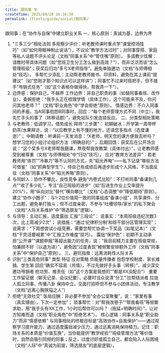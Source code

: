 ```yaml
---
title: 跟同事 🏗️
createTime: 2025/09/28 16:16:30
permalink: /Ttools/guide/social/跟同事/
---
```


跟同事：在“协作与自保”中建立职业关系
一、核心原则：真诚为基，边界为界
1. “三多三少”相处法则
多观察少评价：听老教师课时重点学“课堂控场技巧”（如“如何用眼神制止说话”），不议论“教学方法过时”；对同事穿搭、家庭等私人话题不评头论足（文档“同事关系”中“管住嘴”原则）。
多请教少炫耀：请教时带具体问题（如“您班卫生分工怎么做到高效？”），而非泛泛而谈“怎么管理班级”；获奖后归功“多亏X老师指导”，避免单独邀功（文档“与师傅相处”技巧）。
多帮忙少添乱：主动帮老教师搬书、印资料，避免在其上课前“提建议”（如“您刚才那个知识点可以这样讲”）；同事忙不过来时搭把手，但不接手“甩锅式任务”（如“这个表格你做得快，帮我弄一下”）。
2. 边界感：保护自己，不越界
工作边界：非自己职责的事（如替同事看班、改作业），委婉拒绝：“我手头正在梳理学情（具体工作），这个可能来不及，你问问其他老师？”（文档“职业角色”中“学会拒绝”原则）。
情感边界：不介入同事间的矛盾，当A同事抱怨B同事时，回应：“每个老师管理方式不同（中立），我先忙手头的事了（转移话题）”，避免站队引发连锁反应。
二、分类型相处策略
1. 与老教师：低调学习，借势成长
拜师“三步骤”：
初期破冰：开学第一周带杯奶茶/水果拜访，说：“以后教学上有不懂的地方，还请您多指点（态度谦逊）”；
中期请教：听课前一天发消息：“X老师，明天您的课方便我去听吗？想学习您的小组讨论组织方法（明确目的）”；
后期回馈：获奖后在公开场合说：“这个奖多亏X老师帮我磨课，熬夜帮我改教案（具体付出）”，让老教师感受到被尊重（文档“与师傅相处”中“归功”技巧）。
应对“教育方法差异”：若老教师用“体罚”“冷暴力”等不认同的方式，先“韬光养晦”——私下记录“哪些方法可借鉴”（如“抓典型学生”），待自己有成绩后再逐步形成个人风格，不当面反驳（文档“同事关系”中“韬光养晦”原则）。
2. 与同龄人：协作不攀比，良性竞争
避免“内卷式比较”：不打听同事“备课到几点”“收了多少礼”，专注“自己班级的进步”（如“后进生作业上交率提升20%”），用“纵向对比”替代“横向攀比”（文档“心态调整”中“降低期待”原则）。
建立“协作小圈子”：与1-2位价值观一致的同事组成“备课小组”，共享课件、分工出题，避免单打独斗；但不过度亲密，不参与“吐槽领导/家长”的私下聚会（文档“人际关系维护”中“筛选朋友”逻辑）。
3. 与领导：主动汇报，适度露拙
汇报“三段论”：
说事实：“本周班级违纪次数3次，比上周减少2次”；
说措施：“通过‘纪律积分制’和班干部分区管理实现”；
说需求：“下周想尝试小组竞赛，需要您帮忙协调一下奖品（如笔记本）”（文档“干完活要喊累”中“汇报工作难度”技巧）。
露拙“保护色”：初期不主动承担“公开课”“课题申报”等超出能力的任务，说：“我目前精力主要在班级常规，怕兼顾不好（以退为进）”，避免因“过度表现”被频繁安排额外工作（文档“同事关系”中“保护自己”原则）。
三、避坑指南：远离消耗性人际关系
1. 识别“三类高危同事”
类型	特征	应对策略
负能量传播者	抱怨学校制度、家长难搞、学生笨	回应“确实不容易（共情），不过先做好手头事（转移）”，减少深交
邀功甩锅者	抢功劳、推责任（如“这个方案是我想的”“都是XX没配合”）	重要工作留证据（聊天记录、会议纪要），必要时当众说清“分工”
拉帮结派者	拉拢人孤立同事、传播八卦	保持中立，见面打招呼但不参与小团体活动，专注教学（文档“远离心胸狭隘之人”）
2. 拒绝“无效社交”
饭局应酬：非必要不参加“全办公室聚餐”，说：“家里有事（真实理由），下次一定参加”；
琐事帮忙：对“帮我改卷子”“帮我看班”等频繁求助，用“我手头有XX工作，1小时后帮你可以吗？（拖延+明确时间）”，让对方知难而退（文档“职业角色”中“拒绝艺术”）。
核心逻辑：同事关系是“职业助力”而非“情感依赖”
与同事相处的终极目标是“高效协作+自我保护”——通过观察学习提升能力，通过适度露拙减少压力，通过远离消耗保持精力。记住：职场关系的本质是“价值互换”，当你能提供“教学经验”“班级管理方法”等价值时，自然会吸引同频的同事；反之，过度讨好或孤立自己，都会陷入人际困境（文档“人际”中“真诚为前提，筛选朋友”的底层逻辑）。